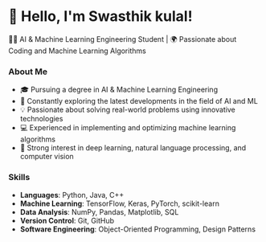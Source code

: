 # 👋 Hello, I'm Swasthik kulal!


👩‍💻 AI & Machine Learning Engineering Student | 🌍 Passionate about Coding and Machine Learning Algorithms

### About Me

- 🎓 Pursuing a degree in AI & Machine Learning Engineering
- 🌱 Constantly exploring the latest developments in the field of AI and ML
- 💡 Passionate about solving real-world problems using innovative technologies
- 💻 Experienced in implementing and optimizing machine learning algorithms
- 🚀 Strong interest in deep learning, natural language processing, and computer vision

### Skills

- **Languages**: Python, Java, C++
- **Machine Learning**: TensorFlow, Keras, PyTorch, scikit-learn
- **Data Analysis**: NumPy, Pandas, Matplotlib, SQL
- **Version Control**: Git, GitHub
- **Software Engineering**: Object-Oriented Programming, Design Patterns

